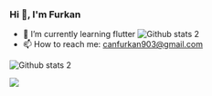 ### Hi 👋, I'm Furkan


- 🌱 I’m currently learning flutter                                          ![Github stats 2](https://github-readme-stats.vercel.app/api?username=furkancan2107&show_icons=true&theme=radical)
 - 📫 How to reach me: canfurkan903@gmail.com


![Github stats 2](https://github-readme-stats.vercel.app/api?username=furkancan2107&show_icons=true&theme=radical)

<img src="https://c.tenor.com/wYnHeDIp24oAAAAC/kod-yazın-yazılım-yapın.gif" width="auto">


 







